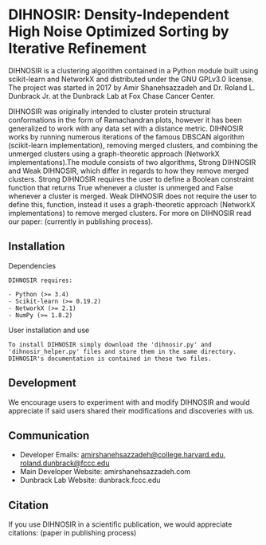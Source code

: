DIHNOSIR: Density-Independent High Noise Optimized Sorting by Iterative Refinement
==================================================================================

DIHNOSIR is a clustering algorithm contained in a Python module built using scikit-learn and NetworkX and distributed under the GNU GPLv3.0 license. The project was started in 2017 by Amir Shanehsazzadeh and Dr. Roland L. Dunbrack Jr. at the Dunbrack Lab at Fox Chase Cancer Center. 

DIHNOSIR was originally intended to cluster protein structural conformations in the form of Ramachandran plots, however it has been generalized to work with any data set with a distance metric. DIHNOSIR works by running numerous iterations of the famous DBSCAN algorithm (scikit-learn implementation), removing merged clusters, and combining the unmerged clusters using a graph-theoretic approach (NetworkX implementations).The module consists of two algorithms, Strong DIHNOSIR and Weak DIHNOSIR, which differ in regards to how they remove merged clusters. Strong DIHNOSIR requires the user to define a Boolean constraint function that returns True whenever a cluster is unmerged and False whenever a cluster is merged. Weak DIHNOSIR does not require the user to define this, function, instead it uses a graph-theoretic approach (NetworkX implementations) to remove merged clusters. For more on DIHNOSIR read our paper: (currently in publishing process).

Installation
------------

Dependencies
~~~~~~~~~~~~
DIHNOSIR requires:

- Python (>= 3.4)
- Scikit-learn (>= 0.19.2)
- NetworkX (>= 2.1)
- NumPy (>= 1.8.2)
~~~~~~~~~~~~~~~~~~~~~~~~~
User installation and use
~~~~~~~~~~~~~~~~~~~~~~~~~
To install DIHNOSIR simply download the 'dihnosir.py' and 'dihnosir_helper.py' files and store them in the same directory. DIHNOSIR's documentation is contained in these two files.
~~~~~~~~~~~~~~~~~~~~~~~~~~~~~~~~~~~~~~~~~~~~~~

Development
-----------
We encourage users to experiment with and modify DIHNOSIR and would appreciate if said users shared their modifications and discoveries with us.

Communication
-------------
- Developer Emails: amirshanehsazzadeh@college.harvard.edu, roland.dunbrack@fccc.edu
- Main Developer Website: amirshanehsazzadeh.com
- Dunbrack Lab Website: dunbrack.fccc.edu

Citation
--------
If you use DIHNOSIR in a scientific publication, we would appreciate citations: (paper in publishing process)
